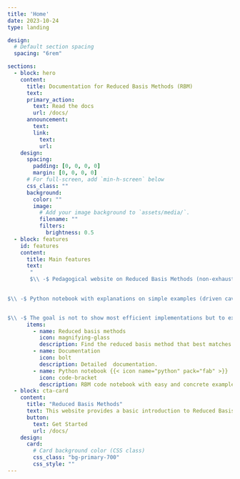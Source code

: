 ```yaml
---
title: 'Home'
date: 2023-10-24
type: landing

design:
  # Default section spacing
  spacing: "6rem"

sections:
  - block: hero
    content:
      title: Documentation for Reduced Basis Methods (RBM)
      text: 
      primary_action:
        text: Read the docs
        url: /docs/
      announcement:
        text: 
        link:
          text: 
          url: 
    design:
      spacing:
        padding: [0, 0, 0, 0]
        margin: [0, 0, 0, 0]
      # For full-screen, add `min-h-screen` below
      css_class: ""
      background:
        color: ""
        image:
          # Add your image background to `assets/media/`.
          filename: ""
          filters:
            brightness: 0.5
  - block: features
    id: features
    content:
      title: Main features
      text: 
       "
       $\\ -$ Pedagogical website on Reduced Basis Methods (non-exhaustive list of methods);
       

$\\ -$ Python notebook with explanations on simple examples (driven cavity, Helmholtz equation, advection-diffusion ...);


$\\ -$ The goal is not to show most efficient implementations but to explain how each method works and which to choose in a given context;"
      items:
        - name: Reduced basis methods
          icon: magnifying-glass
          description: Find the reduced basis method that best matches your problem.
        - name: Documentation
          icon: bolt
          description: Detailed  documentation. 
        - name: Python notebook {{< icon name="python" pack="fab" >}} 
          icon: code-bracket
          description: RBM code notebook with easy and concrete examples.
  - block: cta-card
    content:
      title: "Reduced Basis Methods"
      text: This website provides a basic introduction to Reduced Basis Methods (RBM). They aim at reducing the runtimes of classical methods of resolution (e.g. finite elements method) for parameterized partial differential equations when they have to be solved for many different parameter values. They have many applications arising from engineering and applied sciences, such as real-time simulation or calibration problems. For each RBM, a short description with links to several articles is presented, and a simple application in a Python notebook and links to other computational langages (such as Fenics/Feel++/FreeFem++) are provided.
      button:
        text: Get Started
        url: /docs/
    design:
      card:
        # Card background color (CSS class)
        css_class: "bg-primary-700"
        css_style: ""
---
```

